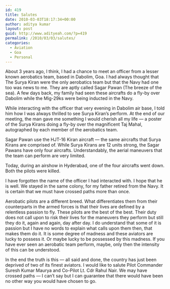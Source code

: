 ```yaml
---
id: 419
title: Salutes
date: 2010-03-03T18:17:34+00:00
author: aditya kumar
layout: post
guid: http://www.adityeah.com/?p=419
permalink: /2010/03/03/salutes/
categories:
  - Aviation
  - Goa
  - Personal
---
```

About 3 years ago, I think, I had a chance to meet an officer from a lesser known aerobatics team, based in Dabolim, Goa. I had always thought that The Surya Kiran were the only aerobatics team but that the Navy had one too was news to me. They are aptly called Sagar Pawan (The breeze of the sea). A few days back, my family had seen these aircrafts do a fly-by over Dabolim while the Mig-29ks were being inducted in the Navy.

While interacting with the officer that very evening in Dabolim air base, I told him how I was always thrilled to see Surya Kiran&#8217;s perform. At the end of our meeting, the man gave me something I would cherish all my life &#8212; a poster of the Surya Kirans doing a fly-by over the magnificent Taj Mahal, autographed by each member of the aerobatics team. 

Sagar Pawan use the HJT-16 Kiran aircraft &#8212; the same aircrafts that Surya Kirans are comprised of. While Surya Kirans are 12 units strong, the Sagar Pawans have only four aircrafts. Understandably, the aerial maneuvers that the team can perform are very limited.

Today, during an airshow in Hyderabad, one of the four aircrafts went down. Both the pilots were killed.

I have forgotten the name of the officer I had interacted with. I hope that he is well. We stayed in the same colony, for my father retired from the Navy. It is certain that we must have crossed paths more than once.

Aerobatic pilots are a different breed. What differentiates them from their counterparts in the armed forces is that their lives are defined by a relentless passion to fly. These pilots are the best of the best. Their duty does not call upon to risk their lives for the maneuvers they perform but still they do it, again and again, day after day. I do understand that some of it is passion but I have no words to explain what calls upon them then, that makes them do it. It is some degree of madness and these aviators are lucky to possess it. Or maybe lucky to be possessed by this madness. If you have ever seen an aerobatic team perform, maybe, only then the intensity of this can be understood.

In the end the truth is this &#8212; all said and done, the country has just been deprived of two of its finest aviators. I would like to salute Pilot Commander Suresh Kumar Maurya and Co-Pilot Lt. Cdr Rahul Nair. We may have crossed paths &#8212; I can&#8217;t say but I can guarantee that there would have been no other way you would have chosen to go.